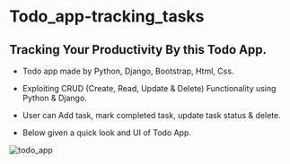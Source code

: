 # Todo_app-tracking_tasks

## Tracking Your Productivity By this Todo App.

* Todo app made by Python, Django, Bootstrap, Html, Css.

* Exploiting CRUD (Create, Read, Update & Delete) Functionality using Python & Django.

* User can Add task, mark completed task, update task status & delete.

* Below given a quick look and UI of Todo App.

![todo_app](https://user-images.githubusercontent.com/32903934/51608451-ba461080-1f41-11e9-8b82-d402aa5da0d1.png)
